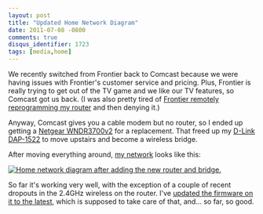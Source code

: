 ```yaml
---
layout: post
title: "Updated Home Network Diagram"
date: 2011-07-08 -0800
comments: true
disqus_identifier: 1723
tags: [media,home]
---
```

We recently switched from Frontier back to Comcast because we were
having issues with Frontier's customer service and pricing. Plus,
Frontier is really trying to get out of the TV game and we like our TV
features, so Comcast got us back. (I was also pretty tired of [Frontier
remotely reprogramming my
router](/archive/2009/04/04/verizon-fios-router-auto-updating-and-configuration-problems.aspx)
and then denying it.)

Anyway, Comcast gives you a cable modem but no router, so I ended up
getting a [Netgear
WNDR3700v2](http://www.amazon.com/dp/B002HWRJY4?tag=mhsvortex) for a
replacement. That freed up my [D-Link
DAP-1522](http://www.amazon.com/dp/B001769K3O?tag=mhsvortex) to move
upstairs and become a wireless bridge.

After moving everything around, [my
network](/archive/2008/09/30/overview-of-my-media-center-solution.aspx)
looks like this:

[![Home network diagram after adding the new router and
bridge.](https://lh3.googleusercontent.com/-G5PEJBcHe48/ThctV8V092I/AAAAAAAACSg/EKJs5lCycyM/s400/Network%252520Diagram.jpg)](https://picasaweb.google.com/lh/photo/pqUF_95UfYWlFNnUtG-xfQ?feat=embedwebsite)

So far it's working very well, with the exception of a couple of recent
dropouts in the 2.4GHz wireless on the router. I've [updated the
firmware on it to the
latest](http://support.netgear.com/app/answers/detail/a_id/19250/),
which is supposed to take care of that, and... so far, so good.
